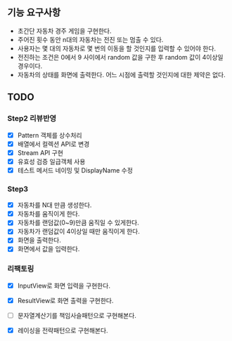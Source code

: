 ## 기능 요구사항
- 초간단 자동차 경주 게임을 구현한다.
- 주어진 횟수 동안 n대의 자동차는 전진 또는 멈출 수 있다.
- 사용자는 몇 대의 자동차로 몇 번의 이동을 할 것인지를 입력할 수 있어야 한다.
- 전진하는 조건은 0에서 9 사이에서 random 값을 구한 후 random 값이 4이상일 경우이다.
- 자동차의 상태를 화면에 출력한다. 어느 시점에 출력할 것인지에 대한 제약은 없다.

## TODO
### Step2 리뷰반영
- [x] Pattern 객체를 상수처리
- [x] 배열에서 컬렉션 API로 변경
- [x] Stream API 구현
- [x] 유효성 검증 일급객체 사용
- [x] 테스트 메서드 네이밍 및 DisplayName 수정

### Step3
- [x] 자동차를 N대 만큼 생성한다.
- [x] 자동차를 움직이게 한다.
- [x] 자동차를 랜덤값(0~9)만큼 움직일 수 있게한다.
- [x] 자동차가 랜덤값이 4이상일 때만 움직이게 한다.
- [x] 화면을 출력한다.
- [x] 화면에서 값을 입력한다.

### 리팩토링
- [x] InputView로 화면 입력을 구현한다.
- [x] ResultView로 화면 출력을 구현한다.

- [ ] 문자열계산기를 책임사슬패턴으로 구현해본다.
- [X] 레이싱을 전략패턴으로 구현해본다.
